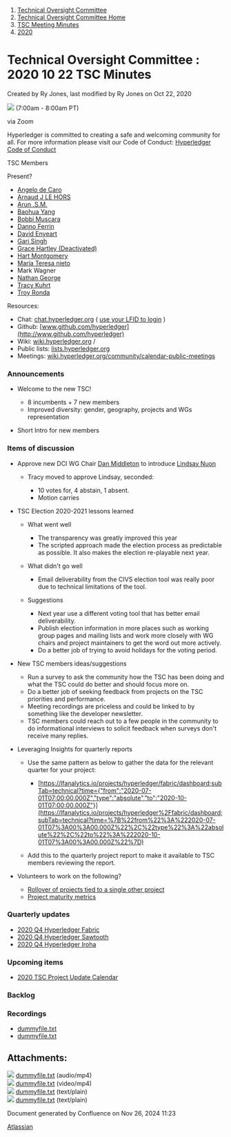 1. [Technical Oversight Committee](index.html)
2. [Technical Oversight Committee Home](Technical-Oversight-Committee-Home_21430274.html)
3. [TSC Meeting Minutes](TSC-Meeting-Minutes_21448544.html)
4. [2020](2020_21450029.html)

# Technical Oversight Committee : 2020 10 22 TSC Minutes

Created by Ry Jones, last modified by Ry Jones on Oct 22, 2020

![](plugins/servlet/confluence/placeholder/unknown-macro) (7:00am - 8:00am PT)

via Zoom

Hyperledger is committed to creating a safe and welcoming community for all. For more information please visit our Code of Conduct: [Hyperledger Code of Conduct](https://lf-hyperledger.atlassian.net/wiki/spaces/HYP/pages/19595281/Hyperledger+Code+of+Conduct)

TSC Members

Present?

- [Angelo de Caro](https://lf-hyperledger.atlassian.net/wiki/people/70121:d6b0f0e4-825f-4f16-88e1-4d14e95f2f10?ref=confluence)
- [Arnaud J LE HORS](https://lf-hyperledger.atlassian.net/wiki/people/70121:0e75e3b8-500a-4067-9f7e-ed46e91bcb9d?ref=confluence)
- [Arun .S.M.](https://lf-hyperledger.atlassian.net/wiki/people/621a0e5097d313006ba7386a?ref=confluence)
- [Baohua Yang](https://lf-hyperledger.atlassian.net/wiki/people/557058:17d87dbf-05fe-4c1b-84cf-fd69f7fcbb20?ref=confluence)
- [Bobbi Muscara](https://lf-hyperledger.atlassian.net/wiki/people/5c4cb1b7d8bbb7445c0a457e?ref=confluence)
- [Danno Ferrin](https://lf-hyperledger.atlassian.net/wiki/people/5b7f2d80c4e4892a5b789551?ref=confluence)
- [David Enyeart](https://lf-hyperledger.atlassian.net/wiki/people/712020:30d7e775-8a5d-4896-8950-8da2af027639?ref=confluence)
- [Gari Singh](https://lf-hyperledger.atlassian.net/wiki/people/557058:51429e31-90f4-4684-b7cd-9a4fe15ff188?ref=confluence)
- [Grace Hartley (Deactivated)](https://lf-hyperledger.atlassian.net/wiki/people/5c3e0cd1ff324728a1db2448?ref=confluence)
- [Hart Montgomery](https://lf-hyperledger.atlassian.net/wiki/people/712020:86f447c0-86dc-43b3-ac03-6a31923bbb84?ref=confluence)
- [María Teresa nieto](https://lf-hyperledger.atlassian.net/wiki/people/5d36fa46af1d920bc99755b6?ref=confluence)
- Mark Wagner
- [Nathan George](https://lf-hyperledger.atlassian.net/wiki/people/712020:3e7556ab-cdb8-47f5-8b68-12a3378021fd?ref=confluence)
- [Tracy Kuhrt](https://lf-hyperledger.atlassian.net/wiki/people/712020:eb6ae9c3-aa8e-40ba-9dab-a6969b1ac52e?ref=confluence)
- [Troy Ronda](https://lf-hyperledger.atlassian.net/wiki/people/557058:c854f35a-2b58-4be3-9003-ca2a67495580?ref=confluence)

Resources:

- Chat: [chat.hyperledger.org](http://chat.hyperledger.org/) ( [use your LFID to login](https://www.youtube.com/watch?v=EEc4JRyaAoA) )
- Github: [www.github.com/hyperledger](http://www.github.com/hyperledger)
- Wiki: [wiki.hyperledger.org](https://lf-hyperledger.atlassian.net) /
- Public lists: [lists.hyperledger.org](https://lists.hyperledger.org)
- Meetings: [wiki.hyperledger.org/community/calendar-public-meetings](https://lf-hyperledger.atlassian.net/community/calendar-public-meetings)

### Announcements

- Welcome to the new TSC!
  
  - 8 incumbents + 7 new members
  - Improved diversity: gender, geography, projects and WGs representation
- Short Intro for new members

### Items of discussion

- Approve new DCI WG Chair [Dan Middleton](https://lf-hyperledger.atlassian.net/wiki/people/712020:2979764a-3998-4ef1-8810-60b799067924?ref=confluence) to introduce [Lindsay Nuon](https://lf-hyperledger.atlassian.net/wiki/people/70121:859daf4f-be21-49da-aceb-8a8d6afa8f0c?ref=confluence)
  
  - Tracy moved to approve Lindsay, seconded:
    
    - 10 votes for, 4 abstain, 1 absent.
    - Motion carries
- TSC Election 2020-2021 lessons learned
  
  - What went well
    
    - The transparency was greatly improved this year
    - The scripted approach made the election process as predictable as possible. It also makes the election re-playable next year.
  - What didn't go well
    
    - Email deliverability from the CIVS election tool was really poor due to technical limitations of the tool.
  - Suggestions
    
    - Next year use a different voting tool that has better email deliverability.
    - Publish election information in more places such as working group pages and mailing lists and work more closely with WG chairs and project maintainers to get the word out more actively.
    - Do a better job of trying to avoid holidays for the voting period.
- New TSC members ideas/suggestions
  
  - Run a survey to ask the community how the TSC has been doing and what the TSC could do better and should focus more on.
  - Do a better job of seeking feedback from projects on the TSC priorities and performance.
  - Meeting recordings are priceless and could be linked to by something like the developer newsletter.
  - TSC members could reach out to a few people in the community to do informational interviews to solicit feedback when surveys don't receive many replies.
- Leveraging Insights for quarterly reports
  
  - Use the same pattern as below to gather the data for the relevant quarter for your project:
    
    - [https://lfanalytics.io/projects/hyperledger/fabric/dashboard;subTab=technical?time={"from":"2020-07-01T07:00:00.000Z","type":"absolute","to":"2020-10-01T07:00:00.000Z"}](https://lfanalytics.io/projects/hyperledger%2Ffabric/dashboard;subTab=technical?time=%7B%22from%22%3A%222020-07-01T07%3A00%3A00.000Z%22%2C%22type%22%3A%22absolute%22%2C%22to%22%3A%222020-10-01T07%3A00%3A00.000Z%22%7D)
  - Add this to the quarterly project report to make it available to TSC members reviewing the report.
- Volunteers to work on the following?
  
  - [Rollover of projects tied to a single other project](https://lf-hyperledger.atlassian.net/display/TSC/Rollover+of+projects+tied+to+a+single+other+project)
  - [Project maturity metrics](https://lists.hyperledger.org/g/tsc/message/3152)

### Quarterly updates

- [2020 Q4 Hyperledger Fabric](https://lf-hyperledger.atlassian.net/display/TSC/2020+Q4+Hyperledger+Fabric)
- [2020 Q4 Hyperledger Sawtooth](https://lf-hyperledger.atlassian.net/display/TSC/2020+Q4+Hyperledger+Sawtooth)
- [2020 Q4 Hyperledger Iroha](https://lf-hyperledger.atlassian.net/display/TSC/2020+Q4+Hyperledger+Iroha)

### Upcoming items

- [2020 TSC Project Update Calendar](https://lf-hyperledger.atlassian.net/display/TSC/2020+TSC+Project+Update+Calendar)

### Backlog

### Recordings

- [dummyfile.txt](#)
- [dummyfile.txt](#)

## Attachments:

![](images/icons/bullet_blue.gif) [dummyfile.txt](attachments/21440534/21457429.txt) (audio/mp4)  
![](images/icons/bullet_blue.gif) [dummyfile.txt](attachments/21440534/21457655.txt) (video/mp4)  
![](images/icons/bullet_blue.gif) [dummyfile.txt](attachments/21440534/21452174.txt) (text/plain)  
![](images/icons/bullet_blue.gif) [dummyfile.txt](attachments/21440534/21452175.txt) (text/plain)

Document generated by Confluence on Nov 26, 2024 11:23

[Atlassian](http://www.atlassian.com/)
